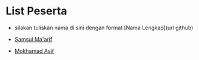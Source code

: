 # List Peserta

- silakan tuliskan nama di sini dengan format \[Nama Lengkap\]\(url github\)

- [Samsul Ma'arif](https://github.com/samsulmaarif)
- [Mokhamad Asif](https://github.com/masif088)
